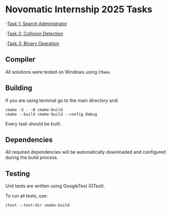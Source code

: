 # Novomatic Internship 2025 Tasks
-[Task 1: Search Administrator](task1)

-[Task 2: Collision Detection](task2)

-[Task 3: Binary Operation](task3)

## Compiler

All solutions were tested on Windows using `CMake` 

## Building
If you are using terminal go to the main directory and:
```
cmake -S . -B cmake-build
cmake --build cmake-build --config Debug
```
Every task should be built.

## Dependencies

All required dependencies will be automatically downloaded and 
configured during the build process.
## Testing
Unit tests are written using GoogleTest (GTest).

To run all tests, use:
```
ctest --test-dir cmake-build
```